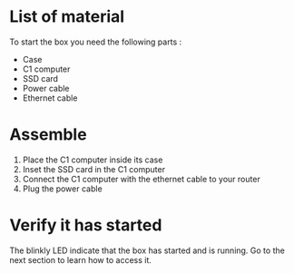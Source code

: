 # List of material

To start the box you need the following parts :
* Case
* C1 computer
* SSD card
* Power cable
* Ethernet cable

# Assemble

1. Place the C1 computer inside its case
2. Inset the SSD card in the C1 computer
3. Connect the C1 computer with the ethernet cable to your router
4. Plug the power cable

# Verify it has started

The blinkly LED indicate that the box has started and is running. Go to the next section to learn how to access it.
